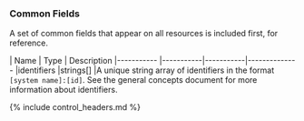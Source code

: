 ### Common Fields

A set of common fields that appear on all resources is included first, for reference.

| Name          | Type      | Description
|-----------    |-----------|-----------|--------------
|identifiers	|strings[]	|A unique string array of identifiers in the format `[system name]:[id]`. See the general concepts document for more information about identifiers.

{% include control_headers.md %}
